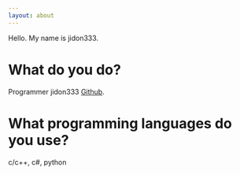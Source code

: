 ```yaml
---
layout: about
---
```


Hello. My name is jidon333.

# What do you do?
Programmer jidon333 [Github](https://github.com/jidon333).

# What programming languages do you use?
c/c++, c#, python
